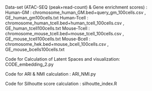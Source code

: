 Data-set (ATAC-SEQ (peak+read-count) & Gene enrichment scores) :
Human-GM :  chromosome_human_GM.bed+query_gm_100cells.csv , GE_human_gm100cells.txt
Human-Tcell : chromosome_human_tcell.bed+human_tcell_100cells.csv , GE_human_tcell100cells.txt
Mouse-Tcell : chromosome_mouse_tcell.bed+mouse_tcell_100cells.csv , GE_mouse_tcell100cells.txt
Mouse-Bcell : chromosome_hek.bed+mouse_bcell_100cells.csv , GE_mouse_bcells100cells.txt

Code for Calculation of Latent Spaces and visualization:
CODE_embedding_2.py

Code for ARI & NMI calculation :
ARI_NMI.py

Code for Silhoutte score calculation :
silhoutte_index.R
